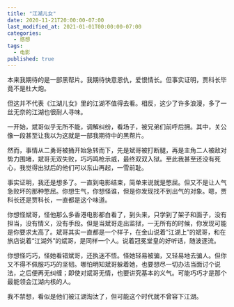 ```yaml
---
title: "江湖儿女"
date: 2020-11-21T20:00:00-07:00
last_modified_at: 2021-01-01T00:00:00-07:00
categories:
  - 感想
tags:
  - 电影
published: true
---
```

本来我期待的是一部黑帮片。我期待快意恩仇，爱恨情长。但事实证明，贾科长毕竟不是杜大炮。

但这并不代表《江湖儿女》里的江湖不值得去看。相反，这少了许多浪漫，多了一丝无奈的江湖也很耐人寻味。

一开始，斌哥似乎无所不能，调解纠纷，看场子，被兄弟们前呼后拥。其中，关公像一段甚至让我以为这就是一部我期待中的黑帮片。

然而，事情从二勇哥被捅开始急转而下，先是斌哥被打断腿，再是主角二人被敌对势力围堵，斌哥无双失败，巧巧鸣枪示威，最终双双入狱。至此我甚至还没有死心，我觉得出狱后的他们可以东山再起，一雪前耻。

事实证明，我还是想多了。一直到电影结束，简单来说就是憋屈。但又不是让人气急败坏的那种憋屈。你想生气，你想怪谁，但是你发现找不到出气的对象。嗯，贾科长还是贾科长，一直都是这个味道。

你想怪斌哥，怪他那么多香港电影都白看了，到头来，只学到了架子和面子，没有担当，没有情义，没有手段。但是当斌哥走出监狱，一无所有的时候，你发现可能是你要求太高了。斌哥其实一直都是一个样子，在金山说着”江湖上”的斌哥，和在旅店说着“江湖外”的斌哥，是同样一个人。说着冠冕堂皇的好听话，随波逐流。

你想怪巧巧，怪她看错斌哥，还执迷不悟。怪她轻易被骗，又轻易地去骗人。但你又不得不佩服巧巧的坚韧。哪怕明知斌哥躲着她，也要想尽一切办法当面讨个说法，之后便再无纠缠；即使对斌哥无情，也要讲究基本的义气。可能巧巧才是那个最能领会江湖内核的人。

我不禁想，看似是他们被江湖淘汰了，但可能这个时代就不曾容下江湖。
